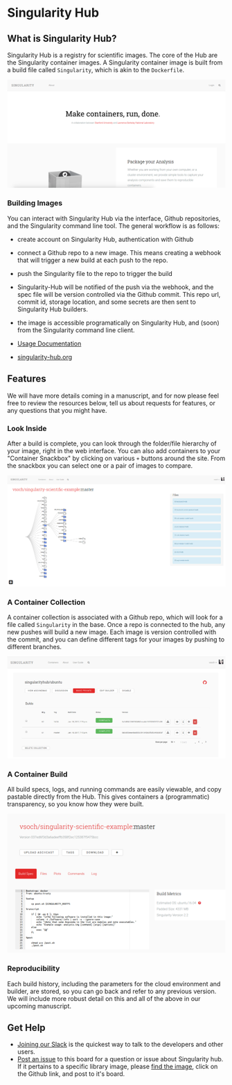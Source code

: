 # Singularity Hub

## What is Singularity Hub?
Singularity Hub is a registry for scientific images. The core of the Hub are the Singularity container images. A Singularity container image is built from a build file called `Singularity`, which is akin to the `Dockerfile`.

![img/singularity-hub.png](img/singularity-hub.png)

### Building Images
You can interact with Singularity Hub via the interface, Github repositories, and the Singularity command line tool. The general workflow is as follows:

   - create account on Singularity Hub, authentication with Github
   - connect a Github repo to a new image. This means creating a webhook that will trigger a new build at each push to the repo.
   - push the Singularity file to the repo to trigger the build
   - Singularity-Hub will be notified of the push via the webhook, and the spec file will be version controlled via the Github commit. This repo url, commit id, storage location, and some secrets are then sent to Singularity Hub builders.
   - the image is accessible programatically on Singularity Hub, and (soon) from the Singularity command line client.


- [Usage Documentation](https://github.com/singularityhub/singularityhub.github.io/wiki)
- [singularity-hub.org](https://www.singularity-hub.org)


## Features
We will have more details coming in a manuscript, and for now please feel free to review the resources below, tell us about requests for features, or any questions that you might have.


### Look Inside
After a build is complete, you can look through the folder/file hierarchy of your image, right in the web interface. You can also add containers to your "Container Snackbox" by clicking on various `+` buttons around the site. From the snackbox you can select one or a pair of images to compare.


![img/container-tree.png](img/container-tree.png)


### A Container Collection
A container collection is associated with a Github repo, which will look for a file called `Singularity` in the base. Once a repo is connected to the hub, any new pushes will build a new image. Each image is version controlled with the commit, and you can define different tags for your images by pushing to different branches.

![img/collection.png](img/collection.png)


### A Container Build
All build specs, logs, and running commands are easily viewable, and copy pastable directly from the Hub. This gives containers a (programmatic) transparency, so you know how they were built.

![img/build.png](img/build.png)


### Reproducibility
Each build history, including the parameters for the cloud environment and builder, are stored, so you can go back and refer to any previous version. We will include more robust detail on this and all of the above in our upcoming manuscript.

## Get Help
- [Joining our Slack](https://singularity-container.slack.com) is the quickest way to talk to the developers and other users.
- [Post an issue](https://www.github.com/singularityhub/singularityhub.github.io/issues) to this board for a question or issue about Singularity hub. If it pertains to a specific library image, please [find the image](https://singularity-hub.org/collections/library), click on the Github link, and post to it's board.
